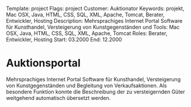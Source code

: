 Template: project
Flags: project
Customer: Auktionator
Keywords: projekt, Mac OSX, Java, HTML, CSS, SQL, XML, Apache, Tomcat, Berater, Entwickler, Hosting
Description: Mehrsprachiges Internet Portal Software für Kunsthandel, Versteigerung von Kunstgegenständen und
Tools: Mac OSX, Java, HTML, CSS, SQL, XML, Apache, Tomcat
Roles: Berater, Entwickler, Hosting
Start: 03.2000
End: 12.2000

# Auktionsportal

Mehrsprachiges Internet Portal Software für Kunsthandel, Versteigerung von Kunstgegenständen und Begleitung von Verkaufsaktionen. Als besondere Funktion konnte die Beschreibung der zu versteigernden Güter weitgehend automatisch übersetzt werden.


